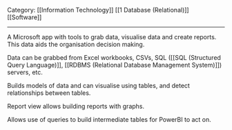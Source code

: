 Category: [[Information Technology]] [[1 Database (Relational)]] [[Software]]
___
A Microsoft app with tools to grab data, visualise data and create reports. This data aids the organisation decision making. 

Data can be grabbed from Excel workbooks, CSVs, SQL ([[SQL (Structured Query Language)]], [[RDBMS (Relational Database Management System)]]) servers, etc. 

Builds models of data and can visualise using tables, and detect relationships between tables. 

Report view allows building reports with graphs. 

Allows use of queries to build intermediate tables for PowerBI to act on. 

